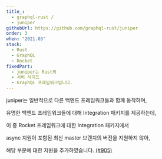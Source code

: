 ```yaml
---
title_:
  - graphql-rust /
  - juniper
githubUrl: https://github.com/graphql-rust/juniper
order: 3
when: "2021.03"
stack:
  - Rust
  - GraphQL
  - Rocket
fixedPart:
  - juniper는 Rust의
  - 서버 사이드
  - GraphQL 프레임워크입니다.
---
```


<span class="nw">juniper는 일반적으로</span>
<span class="nw">다른 백엔드 프레임워크들과</span>
<span class="nw">함께 동작하며,</span>

<span class="nw">유명한 백엔드 프레임워크들에 대해</span>
<span class="nw">Integration 패키지를 제공하는데,</span>

<span class="nw">이 중 Rocket 프레임워크에 대한</span>
<span class="nw">Integration 패키지에서</span>

<span class="nw">async 지원이 포함된</span>
<span class="nw">최신 master 브랜치의 버전을</span>
<span class="nw">지원하지 않아,</span>

<span class="nw">해당 부분에 대한</span>
<span class="nw">지원을 추가하였습니다. [(#905)](https://github.com/graphql-rust/juniper/pull/905)</span>
